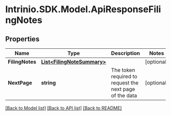 # Intrinio.SDK.Model.ApiResponseFilingNotes
## Properties

Name | Type | Description | Notes
------------ | ------------- | ------------- | -------------
**FilingNotes** | [**List&lt;FilingNoteSummary&gt;**](FilingNoteSummary.md) |  | [optional] 
**NextPage** | **string** | The token required to request the next page of the data | [optional] 

[[Back to Model list]](../README.md#documentation-for-models) [[Back to API list]](../README.md#documentation-for-api-endpoints) [[Back to README]](../README.md)

